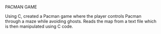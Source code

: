 PACMAN GAME 

Using C, created a Pacman game where the player controls Pacman through a maze while avoiding ghosts. Reads the map from a text file which is then manipulated using C code. 
